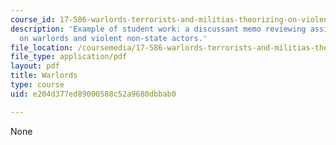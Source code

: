 ```yaml
---
course_id: 17-586-warlords-terrorists-and-militias-theorizing-on-violent-non-state-actors-spring-2009
description: 'Example of student work: a discussant memo reviewing assigned readings
  on warlords and violent non-state actors.'
file_location: /coursemedia/17-586-warlords-terrorists-and-militias-theorizing-on-violent-non-state-actors-spring-2009/e204d377ed89000588c52a9680dbbab0_MIT17_586s09_assn02.pdf
file_type: application/pdf
layout: pdf
title: Warlords
type: course
uid: e204d377ed89000588c52a9680dbbab0

---
```

None